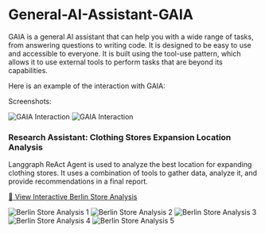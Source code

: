 # General-AI-Assistant-GAIA

GAIA is a general AI assistant that can help you with a wide range of tasks, from answering questions to writing code. It is designed to be easy to use and accessible to everyone.
It is built using the tool-use pattern, which allows it to use external tools to perform tasks that are beyond its capabilities.

Here is an example of the interaction with GAIA:

Screenshots:

![GAIA Interaction](images/query_1.png)
![GAIA Interaction](images/query_2.png)


### Research Assistant: Clothing Stores Expansion Location Analysis

Langgraph ReAct Agent is used to analyze the best location for expanding clothing stores. It uses a combination of tools to gather data, analyze it, and provide recommendations in a final report.

[🔗 View Interactive Berlin Store Analysis](https://claude.ai/public/artifacts/85f455e7-ebf8-451e-a1ac-8d0a53c8145c)

![Berlin Store Analysis 1](images/berlin1.png)
![Berlin Store Analysis 2](images/berlin2.png)
![Berlin Store Analysis 3](images/berlin3.png)
![Berlin Store Analysis 4](images/berlin4.png)
![Berlin Store Analysis 5](images/berlin5.png)
